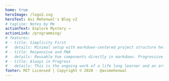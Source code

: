 ```yaml
---
home: true
heroImage: /logo2.svg
heroText: Avi Mehenwal's Blog v2
# tagline: Notes by Me
actionText: Explore Mystery →
actionLink: /programming/
# features:
# - title: Simplicity First
#   details: Minimal setup with markdown-centered project structure helps focus on writing.
# - title: Responsive and PWA
#   details: Reusable Vue components directly in markdown. Progressive Web Application with responsive design.
# - title: Always in Progress
#   details: This is the ongoing work of a life long learner and an artist in making. Lets make some Art together.
footer: MIT Licensed | Copyright © 2020 - @avimehenwal
---
```


<!-- <posts /> -->

<Footer :comments="false" />
